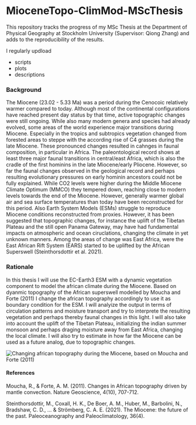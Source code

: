 # MioceneTopo-ClimMod-MScThesis

This repository tracks the progress of my MSc Thesis at the Department of Physical Geography at Stockholm University (Supervisor: Qiong Zhang) and adds to the reproducibility of the results. 

I regularly updload 
+ scripts
+ plots
+ descriptions

### Background
The Miocene (23.02 - 5.33 Ma) was a period during the Cenocoic relatively warmer compared to today. Although most of the continental configurations have reached present day status by that time, active topographic changes were still ongoing. While also many modern genera and species had already evolved, some areas of the world experience major transitions during Miocene. Especially in the tropics and subtropics vegetation changed from forested areas to steppe with the according rise of C4 grasses during the late Miocene. These pronounced changes resulted in cahnges in faunal composition, in particular in Africa. The paleontological record shows at least three major faunal transitions in central/east Africa, which is also the cradle of the first hominins in the late Miocene/early Pliocene. However, so far the faunal changes observed in the geological record and perhaps resulting evolutionary pressures on early hominin ancestors could not be fully explained. While CO2 levels were higher during the Middle Miocene Climate Optimum (MMCO) they tempered down, reaching close to modern levels towards the end of the Miocene. However, generally warmer global air and sea surface temperatures than today have been reconstructed for this period. Also Earth System Models (ESMs) struggle to reproduce Miocene conditions reconstructed from proxies. However, it has been suggested that topographic changes, for instance the uplift of the Tibetan Plateau and the still open Panama Gateway, may have had fundamental impacts on atmospheric and ocean ciruclations, changing the climate in yet unknown manners. Among the areas of change was East Africa, were the East African Rift System (EARS) started to be uplifted by the African Superswell (Steinthorsdottir et al. 2021). 

### Rationale
In this thesis I will use the EC-Earth3 ESM with a dynamic vegetation component to model the african climate during the Miocene. Based on dyanmic topography of the African superswell modelled by Moucha and Forte (2011) I change the african topography accordingly to use it as boundary condition for the ESM. I will analyize the output in terms of circulation patterns and moisture transport and try to interprete the resulting vegetation and perhaps thereby faunal changes in this light. I will also take into account the uplift of the Tibetan Plateau, initializing the indian summer monsoon and perhaps draging moisture away from East Africa, changing the local climate. I will also try to estimate in how far the Miocene can be used as a future analog, due to topographic changes.

![Changing african topography during the Miocene, based on Moucha and Forte (2011)](/home/niklaswerner/Desktop/topo_update_20220914.png)

#### References
Moucha, R., & Forte, A. M. (2011). Changes in African topography driven by mantle convection. Nature Geoscience, 4(10), 707-712.

Steinthorsdottir, M., Coxall, H. K., De Boer, A. M., Huber, M., Barbolini, N., Bradshaw, C. D., ... & Strömberg, C. A. E. (2021). The Miocene: the future of the past. Paleoceanography and Paleoclimatology, 36(4).
